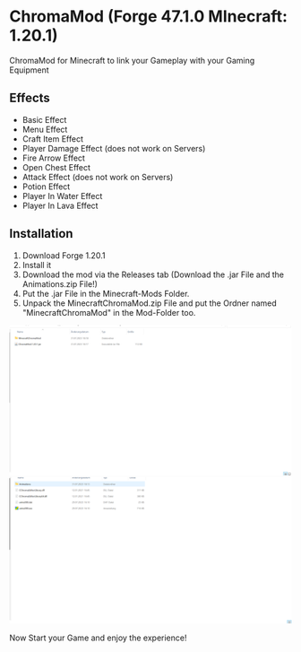 # ChromaMod (Forge 47.1.0 MInecraft: 1.20.1)
 ChromaMod for Minecraft to link your Gameplay with your Gaming Equipment

 
## Effects

-	Basic Effect
-	Menu Effect
-	Craft Item Effect
-	Player Damage Effect (does not work on Servers)
-	Fire Arrow Effect
-	Open Chest Effect
-	Attack Effect (does not work on Servers)
-	Potion Effect
-	Player In Water Effect
-	Player In Lava Effect




## Installation

1. Download Forge 1.20.1
2. Install it
3. Download the mod via the Releases tab (Download the .jar File and the Animations.zip File!)
4. Put the .jar File in the Minecraft-Mods Folder.
5. Unpack the MinecraftChromaMod.zip File and put the Ordner named "MinecraftChromaMod" in the Mod-Folder too.

![The Modsfolder](images/modsfolder.png)
![The Chromamodsfolder](images/chromamodfolder.png)

Now Start your Game and enjoy the experience!
